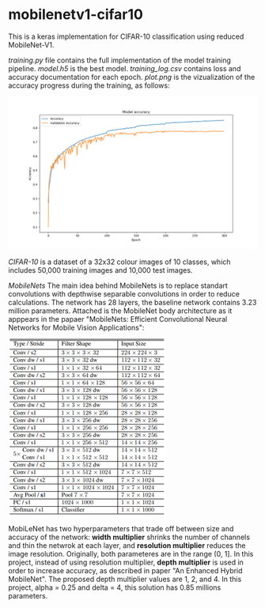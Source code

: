 # mobilenetv1-cifar10

This is a keras implementation for CIFAR-10 classification using reduced MobileNet-V1.

*training.py* file contains the full implementation of the model training pipeline.
*model.h5* is the best model.
*training_log.csv* contains loss and accuracy documentation for each epoch.
*plot.png* is the vizualization of the accuracy progress during the training, as follows:

![plot](/plot.png)

*CIFAR-10* is a dataset of a 32x32 colour images of 10 classes, which includes 50,000 training images and 10,000 test images.

*MobileNets*
The main idea behind MobileNets is to replace standart convolutions with depthwise separable convolutions in order to reduce calculations.
The network has 28 layers, the baseline network contains 3.23 million parameters. 
Attached is the MobileNet body architecture as it apppears in the papaer "MobileNets: Efficient Convolutional Neural Networks for Mobile Vision
Applications":

![arch](/architecture.png)


MobiLeNet has two hyperparameters that trade off between size and accuracy of the network:
**width multiplier** shrinks the number of channels and thin the netwrok at each layer, and
**resolution multiplier** reduces the image resolution. Originally, both parameteres are in the range (0, 1].
In this project, instead of using resolution multiplier, **depth multiplier** is used in order to increase accuracy, as described in paper "An Enhanced Hybrid MobileNet".
The proposed depth multiplier values are 1, 2, and 4. In this project, alpha = 0.25 and delta = 4, this solution has 0.85 millions parameters.

